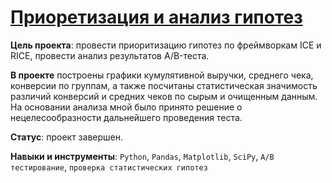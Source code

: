 # [Приоретизация и анализ гипотез](A_B_test.ipynb)

**Цель проекта**: провести приоритизацию гипотез по фреймворкам ICE и RICE, провести анализ результатов A/B-теста. 

**В проекте** построены графики кумулятивной выручки, среднего чека, конверсии по группам, а также посчитаны статистическая значимость различий конверсий и средних чеков по сырым и очищенным данным. На основании анализа мной было принято решение о нецелесообразности дальнейшего проведения теста. 

**Статус**: проект завершен.

**Навыки и инструменты**: `Python`, `Pandas`, `Matplotlib`, `SciPy`, `А/В тестирование`, `проверка статистических гипотез`
